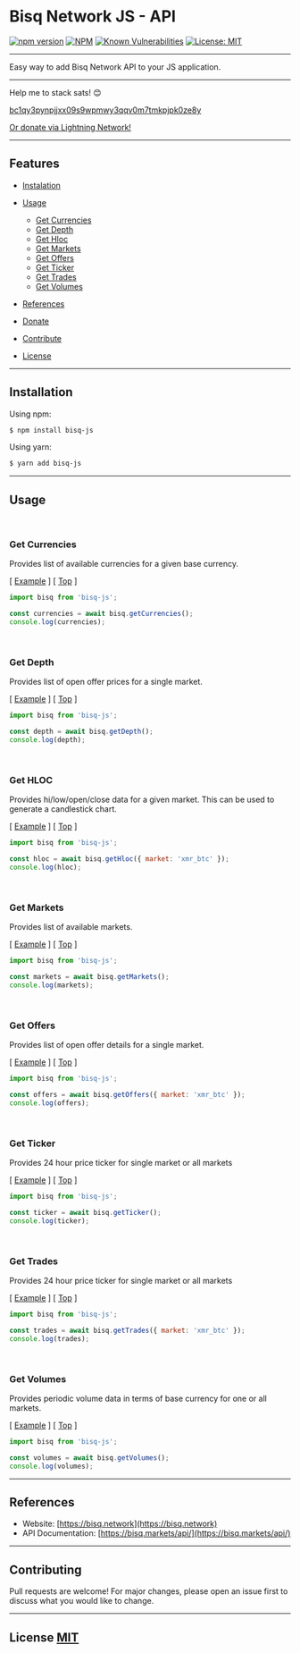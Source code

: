 # **Bisq Network JS - API**

[![npm version](https://img.shields.io/npm/v/bisq-js.svg?style=flat-square)](https://www.npmjs.org/package/bisq-js)
[![NPM](https://img.shields.io/david/MiguelMedeiros/bisq-js.svg?style=flat-square)](https://david-dm.org/MiguelMedeiros/bisq-js#info=dependencies)
[![Known Vulnerabilities](https://snyk.io/test/github/MiguelMedeiros/bisq-js/badge.svg?style=flat-square)](https://snyk.io/test/github/MiguelMedeiros/bisq-js)
[![License: MIT](https://img.shields.io/badge/License-MIT-yellow.svg?style=flat-square)](https://opensource.org/licenses/MIT)

---

Easy way to add Bisq Network API to your JS application.

---

Help me to stack sats! :blush:

[bc1qy3pynpjjxx09s9wpmwy3qqv0m7tmkpjpk0ze8y](bitcoin:bc1qy3pynpjjxx09s9wpmwy3qqv0m7tmkpjpk0ze8y)

[Or donate via Lightning Network!](https://paywall.link/to/mempool)

---

## **Features**

- [Instalation](#installation)
- [Usage](#usage)

  - [Get Currencies](#get-currencies)
  - [Get Depth](#get-depth)
  - [Get Hloc](#get-hloc)
  - [Get Markets](#get-markets)
  - [Get Offers](#get-offers)
  - [Get Ticker](#get-ticker)
  - [Get Trades](#get-trades)
  - [Get Volumes](#get-volumes)

- [References](#references)
- [Donate](#donate)
- [Contribute](#contribute)
- [License](#license)

---

## **Installation**

Using npm:

```bash
$ npm install bisq-js
```

Using yarn:

```bash
$ yarn add bisq-js
```

---

## **Usage**

<br/>

### **Get Currencies**

Provides list of available currencies for a given base currency.

[ [Example](examples/index.ts) ] [ [Top](#donate) ]

```js
import bisq from 'bisq-js';

const currencies = await bisq.getCurrencies();
console.log(currencies);
```

<br/>

### **Get Depth**

Provides list of open offer prices for a single market.

[ [Example](examples/index.ts) ] [ [Top](#donate) ]

```js
import bisq from 'bisq-js';

const depth = await bisq.getDepth();
console.log(depth);
```

<br/>

### **Get HLOC**

Provides hi/low/open/close data for a given market. This can be used to generate a candlestick chart.

[ [Example](examples/index.ts) ] [ [Top](#donate) ]

```js
import bisq from 'bisq-js';

const hloc = await bisq.getHloc({ market: 'xmr_btc' });
console.log(hloc);
```

<br/>

### **Get Markets**

Provides list of available markets.

[ [Example](examples/index.ts) ] [ [Top](#donate) ]

```js
import bisq from 'bisq-js';

const markets = await bisq.getMarkets();
console.log(markets);
```

<br/>

### **Get Offers**

Provides list of open offer details for a single market.

[ [Example](examples/index.ts) ] [ [Top](#donate) ]

```js
import bisq from 'bisq-js';

const offers = await bisq.getOffers({ market: 'xmr_btc' });
console.log(offers);
```

<br/>

### **Get Ticker**

Provides 24 hour price ticker for single market or all markets

[ [Example](examples/index.ts) ] [ [Top](#donate) ]

```js
import bisq from 'bisq-js';

const ticker = await bisq.getTicker();
console.log(ticker);
```

<br/>

### **Get Trades**

Provides 24 hour price ticker for single market or all markets

[ [Example](examples/index.ts) ] [ [Top](#donate) ]

```js
import bisq from 'bisq-js';

const trades = await bisq.getTrades({ market: 'xmr_btc' });
console.log(trades);
```

<br/>

### **Get Volumes**

Provides periodic volume data in terms of base currency for one or all markets.

[ [Example](examples/index.ts) ] [ [Top](#donate) ]

```js
import bisq from 'bisq-js';

const volumes = await bisq.getVolumes();
console.log(volumes);
```

---

## **References**

- Website: [https://bisq.network](https://bisq.network)
- API Documentation: [https://bisq.markets/api/](https://bisq.markets/api/)

---

## **Contributing**

Pull requests are welcome! For major changes, please open an issue first to discuss what you would like to change.

---

## **License [MIT](https://choosealicense.com/licenses/mit/)**
